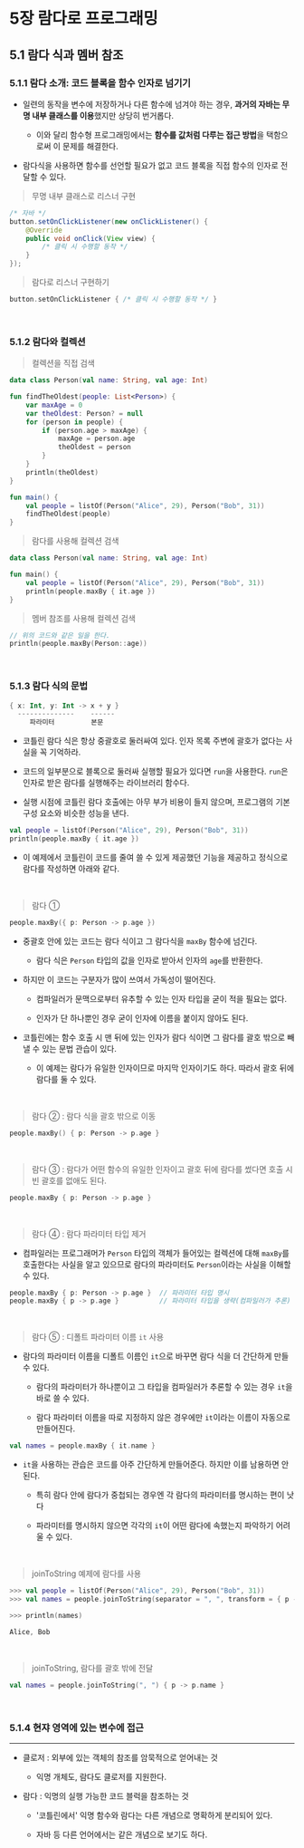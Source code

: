 # 5장 람다로 프로그래밍

## 5.1 람다 식과 멤버 참조

### 5.1.1 람다 소개: 코드 블록을 함수 인자로 넘기기

- 일련의 동작을 변수에 저장하거나 다른 함수에 넘겨야 하는 경우, **과거의 자바는 무명 내부 클래스를 이용**했지만 상당히 번거롭다.

  - 이와 달리 함수형 프로그래밍에서는 **함수를 값처럼 다루는 접근 방법**을 택함으로써 이 문제를 해결한다.

- 람다식을 사용하면 함수를 선언할 필요가 없고 코드 블록을 직접 함수의 인자로 전달할 수 있다.

> 무명 내부 클래스로 리스너 구현

```java
/* 자바 */
button.setOnClickListener(new onClickListener() {
    @Override
    public void onClick(View view) {
        /* 클릭 시 수행할 동작 */
    }
}); 
```

> 람다로 리스너 구현하기

```kotlin
button.setOnClickListener { /* 클릭 시 수행할 동작 */ }
```

<br>

### 5.1.2 람다와 컬렉션

> 컬렉션을 직접 검색

```kotlin
data class Person(val name: String, val age: Int)

fun findTheOldest(people: List<Person>) {
    var maxAge = 0
    var theOldest: Person? = null
    for (person in people) {
        if (person.age > maxAge) {
            maxAge = person.age
            theOldest = person
        }
    }
    println(theOldest)
}

fun main() {
    val people = listOf(Person("Alice", 29), Person("Bob", 31))
    findTheOldest(people)
}
```

> 람다를 사용해 컬렉션 검색

```kotlin
data class Person(val name: String, val age: Int)

fun main() {
    val people = listOf(Person("Alice", 29), Person("Bob", 31))
    println(people.maxBy { it.age })
}
```

> 멤버 참조를 사용해 컬렉션 검색

```kotlin
// 위의 코드와 같은 일을 한다.
println(people.maxBy(Person::age))
```

<br>

### 5.1.3 람다 식의 문법

```kotlin
{ x: Int, y: Int -> x + y }
  --------------    ------
     파라미터         본문
```

- 코틀린 람다 식은 항상 중괄호로 둘러싸여 있다. 인자 목록 주변에 괄호가 없다는 사실을 꼭 기억하라.

- 코드의 일부분으로 블록으로 둘러싸 실행할 필요가 있다면 `run`을 사용한다. `run`은 인자로 받은 람다를 실행해주는 라이브러리 함수다.

- 실행 시점에 코틀린 람다 호출에는 아무 부가 비용이 들지 않으며, 프로그램의 기본 구성 요소와 비슷한 성능을 낸다.

```kotlin
val people = listOf(Person("Alice", 29), Person("Bob", 31))
println(people.maxBy { it.age })
``` 

- 이 예제에서 코틀린이 코드를 줄여 쓸 수 있게 제공했던 기능을 제공하고 정식으로 람다를 작성하면 아래와 같다.

<br>

> 람다 ①

```kotlin
people.maxBy({ p: Person -> p.age })
```

- 중괄호 안에 있는 코드는 람다 식이고 그 람다식을 `maxBy` 함수에 넘긴다.

  - 람다 식은 `Person` 타입의 값을 인자로 받아서 인자의 `age`를 반환한다.

- 하지만 이 코드는 구분자가 많이 쓰여서 가독성이 떨어진다.

  - 컴파일러가 문맥으로부터 유추할 수 있는 인자 타입을 굳이 적을 필요는 없다.
  
  - 인자가 단 하나뿐인 경우 굳이 인자에 이름을 붙이지 않아도 된다.

- 코틀린에는 함수 호출 시 맨 뒤에 있는 인자가 람다 식이면 그 람다를 괄호 밖으로 빼낼 수 있는 문법 관습이 있다.

  - 이 예제는 람다가 유일한 인자이므로 마지막 인자이기도 하다. 따라서 괄호 뒤에 람다를 둘 수 있다.

<br>

> 람다 ② : 람다 식을 괄호 밖으로 이동

```kotlin
people.maxBy() { p: Person -> p.age }
```

<br>

> 람다 ③ : 람다가 어떤 함수의 유일한 인자이고 괄호 뒤에 람다를 썼다면 호출 시 빈 괄호를 없애도 된다.

```kotlin
people.maxBy { p: Person -> p.age }
```

<br>

> 람다 ④ : 람다 파라미터 타입 제거

- 컴파일러는 프로그래머가 `Person` 타입의 객체가 들어있는 컬렉션에 대해 `maxBy`를 호출한다는 사실을 알고 있으므로 람다의 파라미터도 `Person`이라는 사실을 이해할 수 있다.

```kotlin
people.maxBy { p: Person -> p.age }  // 파라미터 타입 명시
people.maxBy { p -> p.age }          // 파라미터 타입을 생략(컴파일러가 추론)
```

<br>

> 람다 ⑤ : 디폴트 파라미터 이름 `it` 사용

- 람다의 파라미터 이름을 디폴트 이름인 `it`으로 바꾸면 람다 식을 더 간단하게 만들 수 있다.

  - 람다의 파라미터가 하나뿐이고 그 타입을 컴파일러가 추론할 수 있는 경우 `it`을 바로 쓸 수 있다.
  
  - 람다 파라미터 이름을 따로 지정하지 않은 경우에만 `it`이라는 이름이 자동으로 만들어진다.

```kotlin
val names = people.maxBy { it.name }
```

- `it`을 사용하는 관습은 코드를 아주 간단하게 만들어준다. 하지만 이를 남용하면 안된다.

  - 특히 람다 안에 람다가 중첩되는 경우엔 각 람다의 파라미터를 명시하는 편이 낫다

  - 파라미터를 명시하지 않으면 각각의 `it`이 어떤 람다에 속했는지 파악하기 어려울 수 있다.



<br>

> joinToString 예제에 람다를 사용

```kotlin
>>> val people = listOf(Person("Alice", 29), Person("Bob", 31))
>>> val names = people.joinToString(separator = ", ", transform = { p -> p.name })

>>> println(names)

Alice, Bob
```

<br>

> joinToString, 람다를 괄호 밖에 전달

```kotlin
val names = people.joinToString(", ") { p -> p.name }
```

<br>

### 5.1.4 현쟈 영역에 있는 변수에 접근




---


- 클로저 : 외부에 있는 객체의 참조를 암묵적으로 얻어내는 것

  - 익명 개체도, 람다도 클로저를 지원한다.

- 람다 : 익명의 실행 가능한 코드 블럭을 참조하는 것

  - '코틀린에서' 익명 함수와 람다는 다른 개념으로 명확하게 분리되어 있다.

  - 자바 등 다른 언어에서는 같은 개념으로 보기도 하다.

